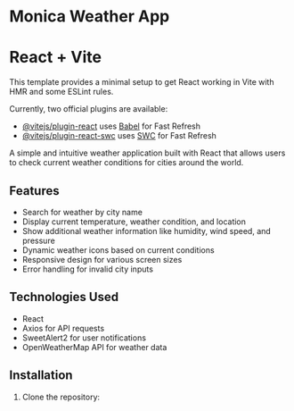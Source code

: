 # Monica Weather App

# React + Vite
This template provides a minimal setup to get React working in Vite with HMR and some ESLint rules.

Currently, two official plugins are available:

- [@vitejs/plugin-react](https://github.com/vitejs/vite-plugin-react/blob/main/packages/plugin-react/README.md) uses [Babel](https://babeljs.io/) for Fast Refresh
- [@vitejs/plugin-react-swc](https://github.com/vitejs/vite-plugin-react-swc) uses [SWC](https://swc.rs/) for Fast Refresh


A simple and intuitive weather application built with React that allows users to check current weather conditions for cities around the world.

## Features

- Search for weather by city name
- Display current temperature, weather condition, and location
- Show additional weather information like humidity, wind speed, and pressure
- Dynamic weather icons based on current conditions
- Responsive design for various screen sizes
- Error handling for invalid city inputs

## Technologies Used

- React
- Axios for API requests
- SweetAlert2 for user notifications
- OpenWeatherMap API for weather data

## Installation

1. Clone the repository:
